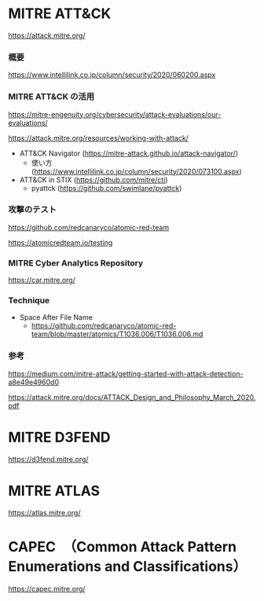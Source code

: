 # MITRE ATT&CK

https://attack.mitre.org/

### 概要

https://www.intellilink.co.jp/column/security/2020/060200.aspx

### MITRE ATT&CK の活用

https://mitre-engenuity.org/cybersecurity/attack-evaluations/our-evaluations/

https://attack.mitre.org/resources/working-with-attack/

- ATT&CK Navigator (https://mitre-attack.github.io/attack-navigator/)
  - 使い方 (https://www.intellilink.co.jp/column/security/2020/073100.aspx)
- ATT&CK in STIX (https://github.com/mitre/cti)
  - pyattck (https://github.com/swimlane/pyattck)

### 攻撃のテスト

https://github.com/redcanaryco/atomic-red-team

https://atomicredteam.io/testing

### MITRE Cyber Analytics Repository

https://car.mitre.org/

### Technique

- Space After File Name
  - https://github.com/redcanaryco/atomic-red-team/blob/master/atomics/T1036.006/T1036.006.md

### 参考

https://medium.com/mitre-attack/getting-started-with-attack-detection-a8e49e4960d0

https://attack.mitre.org/docs/ATTACK_Design_and_Philosophy_March_2020.pdf

# MITRE D3FEND

https://d3fend.mitre.org/

# MITRE ATLAS

https://atlas.mitre.org/

# CAPEC　（Common Attack Pattern Enumerations and Classifications）

https://capec.mitre.org/
